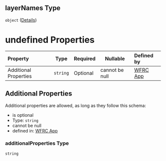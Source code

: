 ## layerNames Type

`object` ([Details](config-properties-map-infos-map-info-properties-filter-properties-layernames.md))

# undefined Properties

| Property              | Type     | Required | Nullable       | Defined by                                                                                                                                                                                                                                                                            |
| :-------------------- | -------- | -------- | -------------- | :------------------------------------------------------------------------------------------------------------------------------------------------------------------------------------------------------------------------------------------------------------------------------------ |
| Additional Properties | `string` | Optional | cannot be null | [WFRC App](config-properties-map-infos-map-info-properties-filter-properties-layernames-additionalproperties.md "https&#x3A;//wfrc.org/wasatch-choice-map/config.schema.json#/properties/mapInfos/additionalProperties/properties/filter/properties/layerNames/additionalProperties") |

## Additional Properties

Additional properties are allowed, as long as they follow this schema:




-   is optional
-   Type: `string`
-   cannot be null
-   defined in: [WFRC App](config-properties-map-infos-map-info-properties-filter-properties-layernames-additionalproperties.md "https&#x3A;//wfrc.org/wasatch-choice-map/config.schema.json#/properties/mapInfos/additionalProperties/properties/filter/properties/layerNames/additionalProperties")

### additionalProperties Type

`string`
